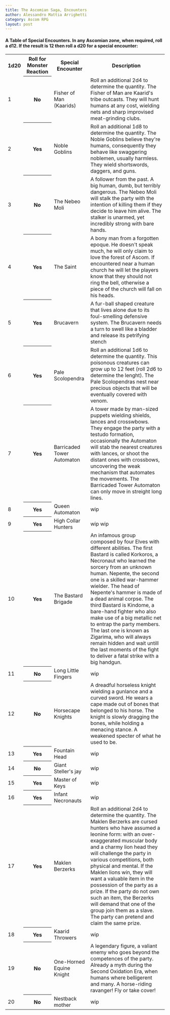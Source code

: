 ```yaml
---
title: The Ascomian Saga, Encounters
author: Alessandro Mattia Arrighetti
category: Ascom RPG
layout: post
---
```


<html>
<head>
<style>
#customers {
  font-family: EB Garamond, Garamond, ,Times New Roman, sans-serif;
  border-collapse: collapse;
  width: 100%;
}

#customers td, #customers th {
  border: 1px solid #ddd;
  padding: 8px;
}

#customers tr:nth-child(even){background-color: #f2f2f2;}

#customers tr:hover {background-color: #ddd;}

#customers th {
  padding-top: 12px;
  padding-bottom: 12px;
  text-align: left;
  background-color: #cbb100;
  color: white;
}
</style>
</head>
<body>

<h4>A Table of Special Encounters. In any Ascomian zone, when required, roll a d12. If the result is 12 then roll a d20 for a special encounter:</h4>

<table id="customers">
  <tr>
    <th>1d20</th>
    <th>Roll for Monster Reaction</th>
    <th>Special Encounter</th>
    <th>Description</th>
  </tr>
  <tr>
    <td>1</td>
    <th>No</th>
    <td>Fisher of Man (Kaarids)</td>
    <td>Roll an additional 2d4 to determine the quantity. The Fisher of Man are Kaarid's tribe outcasts. They will hunt humans at any cost, wielding nets and sharp improvised meat-grinding clubs.  </td>
  </tr>
  <tr>
    <td>2</td>
    <th>Yes</th>
    <td>Noble Goblins</td>
    <td>Roll an additional 1d8 to determine the quantity. The Noble Goblins believe they're humans, consequently they behave like swaggering noblemen, usually harmless. They wield shortswords, daggers, and guns.  </td>
  </tr>
  <tr>
    <td>3</td>
    <th>No</th>
    <td>The Nebeo Moli</td>
    <td>A follower from the past. A big human, dumb, but terribly dangerous. The Nebeo Moli will stalk the party with the intention of killing them if they decide to leave him alive. The stalker is unarmed, yet incredibly strong with bare hands.</td>
  </tr>
  <tr>
    <td>4</td>
    <th>Yes</th>
    <td>The Saint</td>
    <td>A bony man from a forgotten epoque. He doesn't speak much, he will only claim to love the forest of Ascom. If encountered near a human church he will let the players know that they should not ring the bell, otherwise a piece of the church will fall on his heads. </td>
  </tr>
  <tr>
    <td>5</td>
    <th>Yes</th>
    <td>Brucavern</td>
    <td>A fur-ball shaped creature that lives alone due to its foul-smelling defensive system. The Brucavern needs a turn to swell like a bladder and release its petrifying stench </td>
  </tr>
  <tr>
    <td>6</td>
    <th>Yes</th>
    <td>Pale Scolopendra</td>
    <td>Roll an additional 1d6 to determine the quantity. This poisonous creatures can grow up to 12 feet (roll 2d6 to determine the lenght). The Pale Scolopendras nest near precious objects that will be eventually covered with venom.</td>
  </tr>
  <tr>
    <td>7</td>
    <th>Yes</th>
    <td>Barricaded Tower Automaton</td>
    <td>A tower made by man-sized puppets wielding shields, lances and crosswbows. They engage the party with a testudo formation, occasionally the Automaton will stab the nearest creatures with lances, or shoot the distant ones with crossbows, uncovering the weak mechanism that automates the movements. The Barricaded Tower Automaton can only move in streight long lines.</td>
  </tr>
  <tr>
    <td>8</td>
    <th>Yes</th>
    <td>Queen Automaton</td>
    <td> wip</td>
  </tr>
  <tr>
    <td>9</td>
    <th>Yes</th>
    <td>High Collar Hunters</td>
    <td>wip wip</td>
  </tr>
  <tr>
    <td>10</td>
    <th>Yes</th>
    <td>The Bastard Brigade</td>
    <td>An infamous group composed by four Elves with different abilities. The first Bastard is called Korkoros, a Necronaut who learned the sorcery from an unknown human. Nepente, the second one is a skilled war-hammer wielder. The head of Nepente's hammer is made of a dead animal corpse. The third Bastard is Kindome, a bare-hand fighter who also make use of a big metallic net to entrap the party members. The last one is known as Zigarima, who will always remain hidden and wait untill the last moments of the fight to deliver a fatal strike with a big handgun. </td>
  </tr>
  <tr>
    <td>11</td>
    <th>No</th>
    <td>Long Little Fingers</td>
    <td>wip</td>
  </tr>
  <tr>
    <td>12</td>
    <th>No</th>
    <td>Horsecape Knights</td>
    <td>A dreadful horseless knight wielding a gunlance and a curved sword. He wears a cape made out of bones that belonged to his horse. The knight is slowly dragging the bones, while holding a menacing stance. A weakened specter of what he used to be.</td>
  </tr>
  <tr>
    <td>13</td>
    <th>Yes</th>
    <td>Fountain Head</td>
    <td>wip</td>
  </tr>
  <tr>
    <td>14</td>
    <th>No</th>
    <td>Giant Steller's jay</td>
    <td>wip</td>
  </tr>
  <tr>
    <td>15</td>
    <th>Yes</th>
    <td>Master of Keys</td>
    <td>wip</td>
  </tr>
  <tr>
    <td>16</td>
    <th>Yes</th>
    <td>Infant Necronauts</td>
    <td>wip</td>
  </tr>
  <tr>
    <td>17</td>
    <th>Yes</th>
    <td>Maklen Berzerks</td>
    <td>Roll an additional 2d4 to determine the quantity. The Maklen Berzerks are cursed hunters who have assumed a leonine form: with an over-exaggerated muscular body and a charmy lion head they will challenge the party in various competitions, both physical and mental. If the Maklen lions win, they will want a valuable item in the possession of the party as a prize. If the party do not own such an item, the Berzerks will demand that one of the group join them as a slave. The party can pretend and claim the same prize. </td>
  </tr>
  <tr>
    <td>18</td>
    <th>Yes</th>
    <td>Kaarid Throwers</td>
    <td>wip</td>
  </tr>
  <tr>
    <td>19</td>
    <th>No</th>
    <td>One-Horned Equine Knight</td>
    <td>A legendary figure, a valiant enemy who goes beyond the competences of the party. Already a myth during the Second Oxidation Era, when humans where belligerent and many. A horse-riding ravanger! Fly or take cover! </td>
  </tr>
  <tr>
    <td>20</td>
    <th>No</th>
    <td>Nestback mother</td>
    <td>wip</td>
  </tr>
</table>

</body>
</html>
